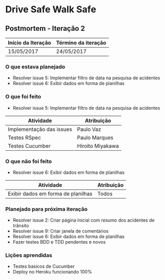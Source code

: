 # Drive Safe Walk Safe

## Postmortem - Iteração 2

Início da Iteração | Término da iteração
------------ | -------------
15/05/2017 | 24/05/2017


### O que estava planejado
* Resolver issue 5: Implementar filtro de data na pesquisa de acidentes
* Resolver issue 6: Exibir dados em forma de planilhas

### O que foi feito
* Resolver issue 5: Implementar filtro de data na pesquisa de acidentes

| Atividade | Atribuição |
| --- | --- |
| Implementação das issues | Paulo Vaz |
| Testes RSpec | Paulo Marques |
| Testes Cucumber | Hiroito Miyakawa |

### O que não foi feito
* Resolver issue 6: Exibir dados em forma de planilhas

| Atividade | Atribuição |
| --- | --- |
| Exibir dados em forma de planilhas | Todos |

### Planejado para próxima iteração
* Resolver issue 2: Criar página inicial com resumo dos acidentes de trânsito
* Resolver issue 9: Criar janela de comentários
* Resolver issue 6: Exibir dados em forma de planilhas
* Fazer testes BDD e TDD pendentes e novos

### Lições aprendidas
* Testes basicos de Cucumber
* Deploy no Heroku funcionando 100%
